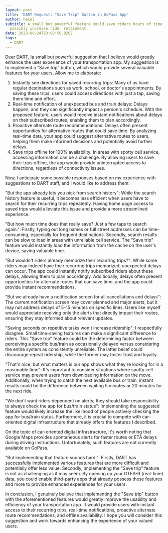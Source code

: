 ```yaml
---
layout: post
title: 'DART Request: "Save Trip" Button in GoPass App'
author: hexel
subtitle: A small but powerful feature could save riders hours of time and
  possibly increase rider retainment.
date: 2023-06-24T23:08:50.826Z
tags:
  - DART
---
```

Dear DART, Ia small but powerful suggestion that I believe would greatly enhance the user experience of your transportation app. My suggestion is to implement a "Save trip" button, which would provide several valuable features for your users. Allow me to elaborate:

1. Instantly see directions for saved recurring trips: Many of us have regular destinations such as work, school, or doctor's appointments. By saving these trips, users could access directions with just a tap, saving them time and effort.
2. Real-time notification of unexpected bus and train delays: Delays happen, and they can significantly impact a person's schedule. With the proposed feature, users would receive instant notifications about delays on their subscribed routes, enabling them to plan accordingly.
3. Proactive alternate route recommendations: Delays often present opportunities for alternative routes that could save time. By analyzing real-time data, your app could suggest alternative routes to users, helping them make informed decisions and potentially avoid further delays.
4. Save trips offline for 100% availability: In areas with spotty cell service, accessing information can be a challenge. By allowing users to save their trips offline, the app would provide uninterrupted access to directions, regardless of connectivity issues.

Now, I anticipate some possible responses based on my experience with suggestions to DART staff, and I would like to address them:

"But the app already lets you pick from search history": While the search history feature is useful, it becomes less efficient when users have to search for their recurring trips repeatedly. Having home page access to saved trips would alleviate this issue and provide a more streamlined experience.

"But how much time does that really save? Just a few taps to search again.": Firstly, typing out long names or full street addresses can be time-consuming, especially for frequent destinations. Secondly, search results can be slow to load in areas with unreliable cell service. The "Save trip" feature would instantly load the information from the cache on the user's device, saving valuable time.

"But wouldn't riders already memorize their recurring trips?": While some riders may indeed have their recurring trips memorized, unexpected delays can occur. The app could instantly notify subscribed riders about these delays, allowing them to plan accordingly. Additionally, delays often present opportunities for alternate routes that can save time, and the app could provide instant recommendations.

"But we already have a notification screen for all cancellations and delays": The current notification screen may cover planned and major alerts, but it may not address delays of 5-15 minutes on specific lines. Users like myself would appreciate receiving only the alerts that directly impact their routes, ensuring they stay informed about relevant updates.

"Saving seconds on repetitive tasks won't increase ridership": I respectfully disagree. Small time-saving features can make a significant difference to riders. This "Save trip" feature could be the determining factor between perceiving a specific bus/train as occasionally delayed versus considering the entire system as consistently unreliable. The latter belief could discourage repeat ridership, while the former may foster trust and loyalty.

"That's nice, but what matters is our app shows what they're looking for in a reasonable time": It's important to consider situations where spotty cell service may prevent users from downloading information on the move. Additionally, when trying to catch the next available bus or train, instant results could be the difference between waiting 5 minutes or 20 minutes for the next ride.

"We don't want riders dependent on alerts; they should take responsibility to always check the app for bus/train status": Implementing the suggested feature would likely increase the likelihood of people actively checking the app for bus/train status. Furthermore, it is crucial to compete with car-oriented digital infrastructure that already offers the features I described.

On the topic of car-oriented digital infrastructure, it's worth noting that Google Maps provides spontaneous alerts for faster routes or ETA delays during driving instructions. Unfortunately, such features are not currently available on GoPass.

"But implementing that feature sounds hard.": Firstly, DART has successfully implemented various features that are more difficult and potentially offer less value. Secondly, implementing the "Save trip" feature is not as challenging as it may seem. By opening up your GTFS-R (real-time) data, you could enable third-party apps that already possess these features and more to provide enhanced experiences for your users.

In conclusion, I genuinely believe that implementing the "Save trip" button with the aforementioned features would greatly improve the usability and efficiency of your transportation app. It would provide users with instant access to their recurring trips, real-time notifications, proactive alternate route recommendations, and offline availability. I hope you will consider this suggestion and work towards enhancing the experience of your valued users.